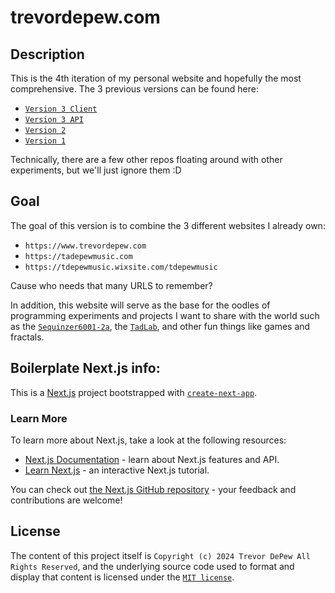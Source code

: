 # trevordepew.com
## Description
This is the 4th iteration of my personal website and hopefully the most comprehensive. The 3 previous versions can be found here:
- [`Version 3 Client`](https://github.com/tdep/tdep-tadlab-client)
- [`Version 3 API`](https://github.com/tdep/tdep-tadlab-api)
- [`Version 2`](https://github.com/tdep/portfolio-site-v2)
- [`Version 1`](https://github.com/tdep/trevor-depew-portfolio)

Technically, there are a few other repos floating around with other experiments, but we'll just ignore them :D

## Goal
The goal of this version is to combine the 3 different websites I already own:
- `https://www.trevordepew.com`
- `https://tadepewmusic.com`
- `https://tdepewmusic.wixsite.com/tdepewmusic`

Cause who needs that many URLS to remember?

In addition, this website will serve as the base for the oodles of programming experiments and projects I want to share
with the world such as the [`Sequinzer6001-2a`](https://github.com/tdep/Sequinzer-6001-2a), the [`TadLab`](https://github.com/tdep/tadlab),
and other fun things like games and fractals.

## Boilerplate Next.js info:

This is a [Next.js](https://nextjs.org/) project bootstrapped with [`create-next-app`](https://github.com/vercel/next.js/tree/canary/packages/create-next-app).

### Learn More

To learn more about Next.js, take a look at the following resources:

- [Next.js Documentation](https://nextjs.org/docs) - learn about Next.js features and API.
- [Learn Next.js](https://nextjs.org/learn) - an interactive Next.js tutorial.

You can check out [the Next.js GitHub repository](https://github.com/vercel/next.js/) - your feedback and contributions are welcome!

## License
The content of this project itself is `Copyright (c) 2024 Trevor DePew All Rights Reserved`, and the underlying source code used to format and display
that content is licensed under the [`MIT license`](https://github.com/tdep/trevordepew.com/blob/main/LICENSE).
